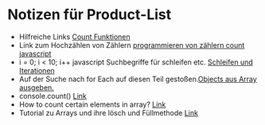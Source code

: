 # Notizen für Product-List

- Hilfreiche Links [Count Funktionen](https://www.geeksforgeeks.org/collect-js-count-function/)
- Link zum Hochzählen von Zählern [programmieren von zählern count javascript](https://matterne.eu/javascript-einen-zaehler-von-0-hochzaehlen-lassen/)
- i = 0; i < 10; i++ javascript Suchbegriffe für schleifen etc. [Schleifen und Iterationen](https://developer.mozilla.org/de/docs/Web/JavaScript/Guide/Loops_and_iteration)
- Auf der Suche nach for Each auf diesen Teil gestoßen.[Objects aus Array ausgeben.](https://developer.mozilla.org/de/docs/Web/JavaScript/Reference/Global_Objects/Array/forEach)
- console.count() [Link](https://www.w3schools.com/Jsref/met_console_count.asp)
- How to count certain elements in array? [Link](https://stackoverflow.com/questions/6120931/how-to-count-certain-elements-in-array)
- Tutorial zu Arrays und ihre lösch und Füllmethode [Link](https://www.javascripttutorial.net/javascript-multidimensional-array/)
